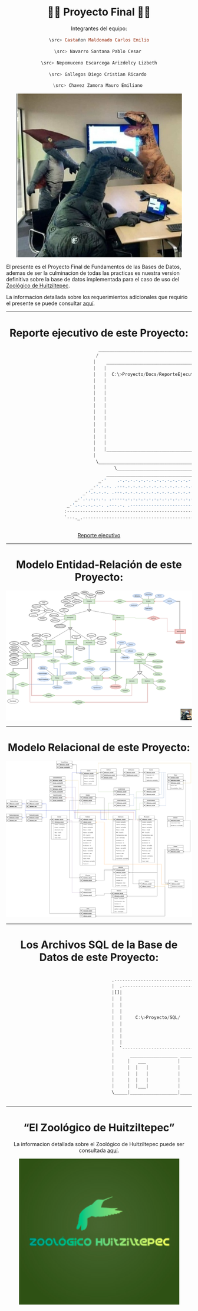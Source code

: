 <div align="center">

# 📑📎 **Proyecto Final** 🦖🎸


</div>


<div align="center">

Integrantes del equipo:

```Haskell
\src> Castañon Maldonado Carlos Emilio
```

```Dart
\src> Navarro Santana Pablo Cesar 
```

```Kotlin  
\src> Nepomuceno Escarcega Arizdelcy Lizbeth
```

```Python
\src> Gallegos Diego Cristian Ricardo 
```

```Julia
\src> Chavez Zamora Mauro Emiliano 
```




[![](./../Media/empresaurios.png)](https://www.youtube.com/watch?v=8bbTtPL1jRs)

</div>

El presente es el Proyecto Final de Fundamentos de las Bases de Datos, ademas de ser la culminacion de todas las practicas
es nuestra version definitiva sobre la base de datos implementada para el caso de uso del [Zoológico de Huitziltepec](./../Teoria/00-Caso-De-Uso/El%20Zoológico%20de%20Huitziltepec.pdf).

La informacion detallada sobre los requerimientos adicionales que requirio el presente se puede consultar [aquí](./Docs/Specs-ProyectoFinal_2024-1.pdf).


---

<div align="center">

# **Reporte ejecutivo de este Proyecto:**

</div>

```Dart
                                   ________________________________________________
                                  /                                                \
                                 |    _________________________________________     |
                                 |   |                                         |    |
                                 |   |  C:\>Proyecto/Docs/ReporteEjecutivo.pdf |    |
                                 |   |                                         |    |
                                 |   |                                         |    |
                                 |   |                                         |    |
                                 |   |                                         |    |
                                 |   |                                         |    |
                                 |   |                                         |    |
                                 |   |                                         |    |
                                 |   |                                         |    |
                                 |   |                                         |    |
                                 |   |                                         |    |
                                 |   |                                         |    |
                                 |   |_________________________________________|    |
                                 |                                                  |
                                  \_________________________________________________/
                                         \___________________________________/
                                      ___________________________________________
                                   _-'    .-.-.-.-.-.-.-.-.-.-.-.-.-.-.-.-.  --- `-_
                                _-'.-.-. .---.-.-.-.-.-.-.-.-.-.-.-.-.-.-.--.  .-.-.`-_
                             _-'.-.-.-. .---.-.-.-.-.-.-.-.-.-.-.-.-.-.-.-`__`. .-.-.-.`-_
                          _-'.-.-.-.-. .-----.-.-.-.-.-.-.-.-.-.-.-.-.-.-.-----. .-.-.-.-.`-_
                       _-'.-.-.-.-.-. .---.-. .-------------------------. .-.---. .---.-.-.-.`-_
                      :-------------------------------------------------------------------------:
                      `---._.-------------------------------------------------------------._.---'
                              
```

<!---
Creditos del arte ascii a -Roland Hangg-
Arte Ascii Recuperado de: https://www.asciiart.eu/computers/computers
-->


<div align="center">
  
[Reporte ejecutivo](./Docs/Reporte%20Ejecutivo%20Proyecto.pdf)


</div>


---

<div align="center">

# **Modelo Entidad-Relación de este Proyecto:**


![Img Modelo E-R](./Diagramas/ERLosEmpresaurios.png)

</div>

---

<div align="center">

# **Modelo Relacional de este Proyecto:**

![Img Modelo R](./Diagramas/RelacionalLosEmpresaurios.png)


</div>





---

<div align="center">

# **Los Archivos SQL de la Base de Datos de este Proyecto:**

</div>

```Dart

                                        .---------------------------------.           
                                        |  .---------------------------.  |           
                                        |[]|                           |[]|           
                                        |  |                           |  |           
                                        |  |                           |  |           
                                        |  |                           |  |           
                                        |  |     C:\>Proyecto/SQL/     |  |           
                                        |  |                           |  |           
                                        |  |                           |  |           
                                        |  |                           |  |           
                                        |  |                           |  |           
                                        |  `---------------------------'  |           
                                        |      __________________ _____   |           
                                        |     |   ___            |     |  |           
                                        |     |  |   |           |     |  |           
                                        |     |  |   |           |     |  |           
                                        |     |  |   |           |     |  |           
                                        |     |  |___|           |     |  |           
                                        \_____|__________________|_____|__|
                              
```

<!---
Creditos del arte ascii a -David Palmer-
Arte Ascii Recuperado de: https://www.asciiart.eu/computers/floppies
-->





---
<div align="center">
  
# **“El Zoológico de Huitziltepec”**


La informacion detallada sobre el Zoológico de Huitziltepec puede ser consultada [aquí](./../Teoria/00-Caso-De-Uso/El%20Zoológico%20de%20Huitziltepec.pdf).



![Logo Zoo](./../Media/logoZoo.png)


</div>

